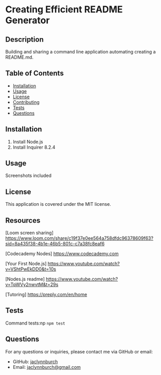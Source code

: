 # Creating Efficient README Generator
    
## Description
Building and sharing a command line application automating creating a README.md.

## Table of Contents
- [Installation](#installation)
- [Usage](#usage)
- [License](#license)
- [Contributing](#contributing)
- [Tests](#tests)
- [Questions](#questions)

## Installation
1) Install Node.js
2) Install Inquirer 8.2.4

## Usage
Screenshots included

## License
This application is covered under the MIT license.

## Resources
[Loom screen sharing] https://www.loom.com/share/c19f37e0ee564a758dfdc96378609f63?sid=8a435f38-4b1e-46b5-801c-c7a38fc8eaf6

[Codecademy Nodes] https://www.codecademy.com

[Your First Node.js] https://www.youtube.com/watch?v=VShtPwEkDD0&t=10s

[Nodes.js readme] https://www.youtube.com/watch?v=TpWVy2nwvtM&t=29s

[Tutoring] https://preply.com/en/home


## Tests
Command tests:np
``` npm test ```

## Questions
For any questions or inquiries, please contact me via GitHub or email:
- GitHub: [jaclynnburch](https://github.com/jaclynnburch)
- Email: jaclynnburch@gmail.com
